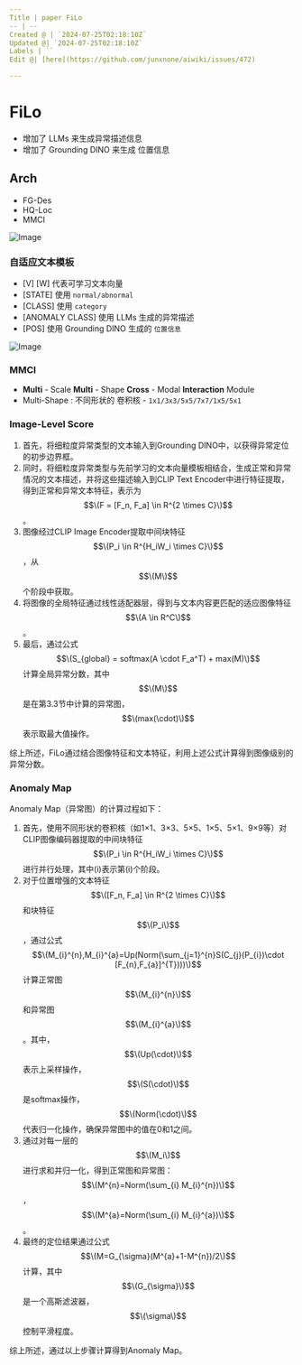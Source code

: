 ```yaml
---
Title | paper FiLo
-- | --
Created @ | `2024-07-25T02:18:10Z`
Updated @| `2024-07-25T02:18:10Z`
Labels | ``
Edit @| [here](https://github.com/junxnone/aiwiki/issues/472)

---
```

# FiLo
- 增加了 LLMs 来生成异常描述信息
- 增加了 Grounding  DINO 来生成 位置信息


## Arch
- FG-Des
- HQ-Loc
- MMCI

![Image](https://github.com/user-attachments/assets/5e86c7bd-f902-4599-bfc6-ea0702e81bea)

### 自适应文本模板
- [V] [W] 代表可学习文本向量
- [STATE] 使用 `normal/abnormal`
- [CLASS] 使用 `category`
- [ANOMALY CLASS] 使用 LLMs 生成的异常描述
- [POS] 使用 Grounding DINO 生成的 `位置信息`



![Image](https://github.com/user-attachments/assets/fd0d2561-b87d-4bdd-8d58-f412b768451d)


### MMCI
- **Multi** - Scale **Multi** - Shape **Cross** - Modal **Interaction** Module
- Multi-Shape : 不同形状的 卷积核 - `1x1/3x3/5x5/7x7/1x5/5x1`


### Image-Level Score


1. 首先，将细粒度异常类型的文本输入到Grounding DINO中，以获得异常定位的初步边界框。
2. 同时，将细粒度异常类型与先前学习的文本向量模板相结合，生成正常和异常情况的文本描述，并将这些描述输入到CLIP Text Encoder中进行特征提取，得到正常和异常文本特征，表示为 $$\(F = [F_n, F_a] \in R^{2 \times C}\)$$。
3. 图像经过CLIP Image Encoder提取中间块特征 $$\(P_i \in R^{H_iW_i \times C}\)$$ ，从 $$\(M\)$$个阶段中获取。
4. 将图像的全局特征通过线性适配器层，得到与文本内容更匹配的适应图像特征 $$\(A \in R^C\)$$ 。
5. 最后，通过公式 $$\(S_{global} = softmax(A \cdot F_a^T) + max(M)\)$$计算全局异常分数，其中 $$\(M\)$$是在第3.3节中计算的异常图， $$\(max(\cdot)\)$$表示取最大值操作。

综上所述，FiLo通过结合图像特征和文本特征，利用上述公式计算得到图像级别的异常分数。

### Anomaly Map

Anomaly Map（异常图）的计算过程如下：
1. 首先，使用不同形状的卷积核（如1×1、3×3、5×5、1×5、5×1、9×9等）对CLIP图像编码器提取的中间块特征 $$\(P_i \in R^{H_iW_i \times C}\)$$进行并行处理，其中\(i\)表示第\(i\)个阶段。
2. 对于位置增强的文本特征 $$\([F_n, F_a] \in R^{2 \times C}\)$$和块特征 $$\(P_i\)$$，通过公式 $$\(M_{i}^{n},M_{i}^{a}=Up(Norm(\sum_{j=1}^{n}S(C_{j}(P_{i})\cdot [F_{n},F_{a}]^{T})))\)$$计算正常图 $$\(M_{i}^{n}\)$$和异常图 $$\(M_{i}^{a}\)$$。其中， $$\(Up(\cdot)\)$$表示上采样操作， $$\(S(\cdot)\)$$是softmax操作， $$\(Norm(\cdot)\)$$代表归一化操作，确保异常图中的值在0和1之间。
3. 通过对每一层的 $$\(M_i\)$$进行求和并归一化，得到正常图和异常图： $$\(M^{n}=Norm(\sum_{i} M_{i}^{n})\)$$， $$\(M^{a}=Norm(\sum_{i} M_{i}^{a})\)$$。
4. 最终的定位结果通过公式 $$\(M=G_{\sigma}(M^{a}+1-M^{n})/2\)$$计算，其中 $$\(G_{\sigma}\)$$是一个高斯滤波器， $$\(\sigma\)$$控制平滑程度。

综上所述，通过以上步骤计算得到Anomaly Map。

